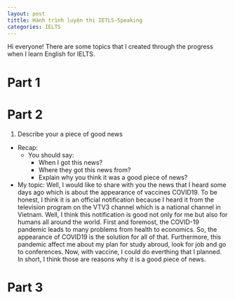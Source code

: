 ```yaml
---
layout: post
tittle: Hành trình luyện thi IETLS-Speaking
categories: IELTS
---
```

Hi everyone! There are some topics that I created through the progress when I learn English for IELTS.
# Part 1

# Part 2
1. Describe your a piece of good news 
* Recap:
    * You should say:
        * When I got this news?
        * Where they got this news from?
        * Explain why you think it was a good piece of news?
* My topic:
    Well, I would like to share with you the news that I heard some days ago which is about the appearance of vaccines COVID19. To be honest, I think it is an official notification because I heard it from the television program on the VTV3 channel which is a national channel in Vietnam. Well, I think this notification is good not only for me but also for humans all around the world. 
    First and foremost, the COVID-19 pandemic leads to many problems from health to economics. So, the appearance of COVID19 is the solution for all of that. 
    Furthermore, this pandemic affect me about my plan for study abroud, look for job and go to conferences. Now, with vaccine, I could do everthing that I planned.
    In short, I think those are reasons why it is a good piece of news.
# Part 3

